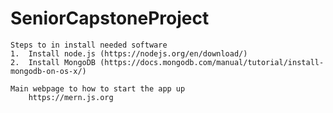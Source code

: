 # SeniorCapstoneProject

    Steps to in install needed software 
    1.  Install node.js (https://nodejs.org/en/download/)
    2.  Install MongoDB (https://docs.mongodb.com/manual/tutorial/install-mongodb-on-os-x/)

    Main webpage to how to start the app up  
        https://mern.js.org